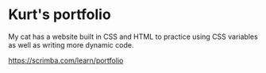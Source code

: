 # Kurt's portfolio
My cat has a website built in CSS and HTML to practice using CSS variables as well as writing more dynamic code.

https://scrimba.com/learn/portfolio
